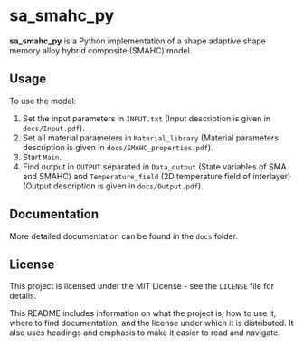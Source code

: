 # sa_smahc_py

**sa_smahc_py** is a Python implementation of a shape adaptive shape memory alloy hybrid composite (SMAHC) model. 

## Usage

To use the model:

1. Set the input parameters in `INPUT.txt` (Input description is given in `docs/Input.pdf`).
2. Set all material parameters in `Material_library` (Material parameters description is given in `docs/SMAHC_properties.pdf`).
3. Start `Main`.
4. Find output in `OUTPUT` separated in `Data_output` (State variables of SMA and SMAHC) and `Temperature_field` (2D temperature field of interlayer) (Output description is given in `docs/Output.pdf`).

## Documentation

More detailed documentation can be found in the `docs` folder.

## License

This project is licensed under the MIT License - see the `LICENSE` file for details.

This README includes information on what the project is, how to use it, where to find documentation, and the license under which it is distributed. It also uses headings and emphasis to make it easier to read and navigate.
